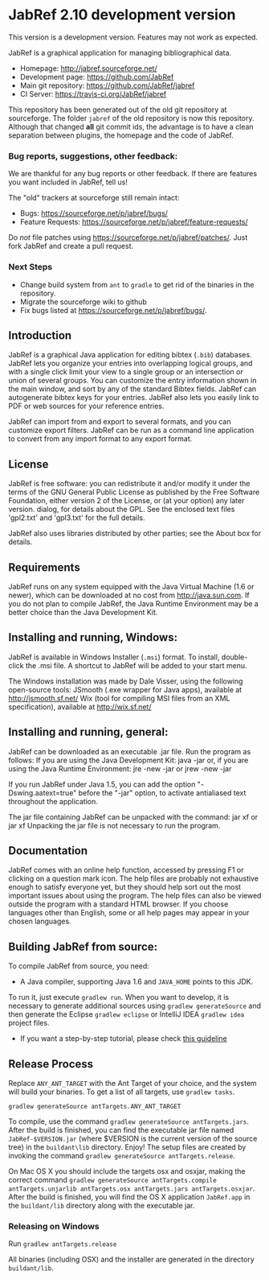 # JabRef 2.10 development version

This version is a development version. Features may not work as expected.

JabRef is a graphical application for managing bibliographical data.

* Homepage: http://jabref.sourceforge.net/
* Development page: https://github.com/JabRef
* Main git repository: https://github.com/JabRef/jabref
* CI Server: https://travis-ci.org/JabRef/jabref

This repository has been generated out of the old git repository at sourceforge.
The folder  `jabref` of the old repository is now this repository.
Although that changed **all** git commit ids, the advantage is to have a clean separation between plugins, the homepage and the code of JabRef.

### Bug reports, suggestions, other feedback:
We are thankful for any bug reports or other feedback. If there are
features you want included in JabRef, tell us!

The "old" trackers at sourceforge still remain intact:

* Bugs: https://sourceforge.net/p/jabref/bugs/
* Feature Requests: https://sourceforge.net/p/jabref/feature-requests/

Do *not* file patches using https://sourceforge.net/p/jabref/patches/.
Just fork JabRef and create a pull request.

### Next Steps

* Change build system from `ant` to `gradle` to get rid of the binaries in the repository.
* Migrate the sourceforge wiki to github
* Fix bugs listed at https://sourceforge.net/p/jabref/bugs/.

## Introduction

JabRef is a graphical Java application for editing bibtex (`.bib`)
databases. JabRef lets you organize your entries into overlapping
logical groups, and with a single click limit your view to a single
group or an intersection or union of several groups. You can customize
the entry information shown in the main window, and sort by any of the
standard Bibtex fields. JabRef can autogenerate bibtex keys for your
entries. JabRef also lets you easily link to PDF or web sources for your
reference entries.

JabRef can import from and export to several formats, and you can
customize export filters. JabRef can be run as a command line application
to convert from any import format to any export format.


## License

JabRef is free software: you can redistribute it and/or modify it under the
terms of the GNU General Public License as published by the Free Software
Foundation, either version 2 of the License, or (at your option) any later
version.  dialog, for details about the GPL. See the enclosed text files
'gpl2.txt' and 'gpl3.txt' for the full details.

JabRef also uses libraries distributed by other parties; see the About
box for details.


## Requirements

JabRef runs on any system equipped with the Java Virtual Machine (1.6 or newer), which can be downloaded at no cost from http://java.sun.com.
If you do not plan to compile JabRef, the Java Runtime Environment may be a better choice than the Java Development Kit.


## Installing and running, Windows:

JabRef is available in Windows Installer (`.msi`) format. To install,
double-click the .msi file. A shortcut to JabRef will be added to your
start menu.

The Windows installation was made by Dale Visser, using the following open-source tools:
JSmooth (.exe wrapper for Java apps), available at http://jsmooth.sf.net/
Wix (tool for compiling MSI files from an XML specification), available at http://wix.sf.net/


## Installing and running, general:

JabRef can be downloaded as an executable .jar file. Run the
program as follows:
If you are using the Java Development Kit:
     java -jar <path to jar>
or, if you are using the Java Runtime Environment:
     jre -new -jar <path to jar> or
     jrew -new -jar <path to jar>

If you run JabRef under Java 1.5, you can add the option "-Dswing.aatext=true" before the
"-jar" option, to activate antialiased text throughout the application.


The jar file containing JabRef can be unpacked with the command:
    jar xf <path to jar>
or  jar xf <path to jar> <list of files to extract>
Unpacking the jar file is not necessary to run the program.


## Documentation
JabRef comes with an online help function, accessed by pressing F1 or
clicking on a question mark icon. The help files are probably not
exhaustive enough to satisfy everyone yet, but they should help sort
out the most important issues about using the program. The help files
can also be viewed outside the program with a standard HTML browser.
If you choose languages other than English, some or all help pages may
appear in your chosen languages.


## Building JabRef from source:

To compile JabRef from source, you need:

* A Java compiler, supporting Java 1.6 and `JAVA_HOME` points to this JDK.

To run it, just execute `gradlew run`.
When you want to develop, it is necessary to generate additional sources using `gradlew generateSource`
and then generate the Eclipse `gradlew eclipse` or IntelliJ IDEA `gradlew idea` project files.

* If you want a step-by-step tutorial, please check [this guideline](https://github.com/JabRef/jabref/wiki/Guidelines-for-setting-up-a-local-workspace)

## Release Process

Replace `ANY_ANT_TARGET` with the Ant Target of your choice, and the system will build your binaries.
To get a list of all targets, use `gradlew tasks`.

`gradlew generateSource antTargets.ANY_ANT_TARGET`

To compile, use the command `gradlew generateSource antTargets.jars`.
After the build is finished, you can find the executable jar file
named `JabRef-$VERSION.jar` (where $VERSION is the current version of the
source tree) in the `buildant\lib` directory. Enjoy!
The setup files are created by invoking the command `gradlew generateSource antTargets.release`.

On Mac OS X you should include the targets osx and osxjar,
making the correct command `gradlew generateSource antTargets.compile antTargets.unjarlib antTargets.osx antTargets.jars antTargets.osxjar`.
After the build is finished, you will find the OS X application
`JabRef.app` in the `buildant/lib` directory along with the executable
jar.

### Releasing on Windows

Run `gradlew antTargets.release`

All binaries (including OSX) and the installer are generated in the directory `buildant/lib`.
